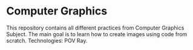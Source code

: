 # Computer Graphics 
This repository contains all different practices from Computer Graphics Subject. The main goal is to learn how to create images using code from scratch. Technologies: POV Ray.
